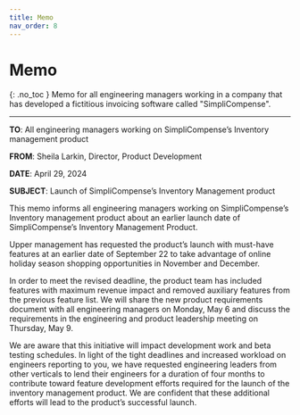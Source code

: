 ```yaml
---
title: Memo
nav_order: 8
---
```


# Memo
{: .no_toc }
Memo for all engineering managers working in a company that has developed a fictitious invoicing software called "SimpliCompense".

-------------------------

**TO**: All engineering managers working on SimpliCompense’s Inventory management product

**FROM**: Sheila Larkin, Director, Product Development

**DATE**: April 29, 2024

**SUBJECT**: Launch of SimpliCompense’s Inventory Management product

This memo informs all engineering managers working on SimpliCompense’s Inventory management product about an earlier launch date of SimpliCompense’s Inventory Management Product.

Upper management has requested the product’s launch with must-have features at an earlier date of September 22 to take advantage of online holiday season shopping opportunities in November and December.

In order to meet the revised deadline, the product team has included features with maximum revenue impact and removed auxiliary features from the previous feature list. We will share the new product requirements document with all engineering managers on Monday, May 6 and discuss the requirements in the engineering and product leadership meeting on Thursday, May 9.

We are aware that this initiative will impact development work and beta testing schedules. In light of the tight deadlines and increased workload on engineers reporting to you, we have requested engineering leaders from other verticals to lend their engineers for a duration of four months to contribute toward feature development efforts required for the launch of the inventory management product. We are confident that these additional efforts will lead to the product’s successful launch.
